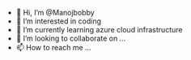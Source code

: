 - 👋 Hi, I’m @Manojbobby
- 👀 I’m interested in coding 
- 🌱 I’m currently learning azure cloud infrastructure
- 💞️ I’m looking to collaborate on ...
- 📫 How to reach me ...

<!---
Manojbobby/Manojbobby is a ✨ special ✨ repository because its `README.md` (this file) appears on your GitHub profile.
You can click the Preview link to take a look at your changes.
--->
